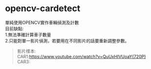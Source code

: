 # opencv-cardetect  
單純使用OPENCV實作車輛偵測及計數  
目前缺點:  
1.無法準確計算車子數量  
2.只能對單一影片偵測，若要用在不同影片的話要重新調整參數。  
>影片樣本:  
CAR1:https://www.youtube.com/watch?v=QuUxHIVUoaY(720P)  
CAR3:
